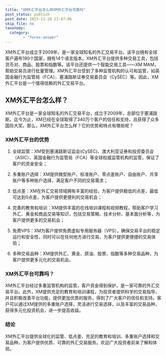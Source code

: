 ```yaml
---
title: "XM外汇平台怎么样XM外汇平台可靠吗"
post_status: publish
post_date: 2023-12-20 21:47:06
skip_file: no
taxonomy:
  category:
        - "forex-answer"
---
```


XM外汇平台成立于2009年，是一家全球知名的外汇交易平台。该平台拥有全球客户遍布190个国家，拥有14个语言版本。XM外汇平台提供多种交易工具，包括货币对、商品、股票和指数等。该平台还提供一个智能交易工具——XM MAM，帮助交易员进行批量管理。XM外汇平台受到了多种监管机构的认可和监管，如英国金融行为监管局（FCA）、塞浦路斯证券交易委员会（CySEC）等。因此，XM外汇平台是一个值得信赖的外汇交易平台。

## XM外汇平台怎么样？

XM外汇平台是一家全球知名的外汇交易平台，成立于2009年，总部位于塞浦路斯。迄今为止，XM已经在全球取得了340万个客户的信任和支持，且获得了众多国际大奖。那么，XM外汇平台怎么样？它的优势和特点有哪些呢？

### XM外汇平台的优势

1. 全球监管：XM受到塞浦路斯证监会(CySEC)、澳大利亚证券和投资委员会（ASIC）、英国金融行为监管局（FCA）等全球权威监管机构的监管，保证了客户的资金安全；

2. 多重账户选择：XM提供微型账户、标准账户、零点差账户、自由账户、共享账户等多种账户选择，满足客户不同的交易需求；

3. 低点差：XM在外汇交易领域拥有丰富的经验，为客户提供极低的点差，最低可达到0点差，为客户提供更便利的交易机会；

4. 完善的教育和培训：XM提供丰富的在线培训课程和视频教程，帮助客户学习外汇、黄金和商品交易等知识，包括交易策略、技术分析、基本面分析等，为客户提供更多的交易机会；

5. 免费VPS：XM为客户提供免费虚拟专用服务器（VPS），确保交易平台的稳定运行和安全性，同时可以在任何地方进行交易，为客户提供更便捷的交易体验；

6. 多种交易品种：XM提供外汇、黄金、原油、股票、指数等多种交易品种，为客户提供更多元化的交易机会。

### XM外汇平台可靠吗？

XM外汇平台经过多重监管机构的监管，客户资金得到保护，是一家可靠的外汇交易平台。此外，XM提供充足的教育和培训课程，为投资者提供科学的交易指导，并且积极改善平台功能，提供更加优质的服务，得到了广大客户的信任和支持。客户可以通过XM提供的多重账户选择，灵活进行交易选择，以及丰富的交易品种，获得多元化投资机会，进一步提高收益。

### 结论

XM外汇平台提供全球化的监管、低点差、充足的教育和培训、多重账户选择和交易品种，为客户提供优质、可靠的外汇交易服务。欢迎广大投资者前来了解和体验。